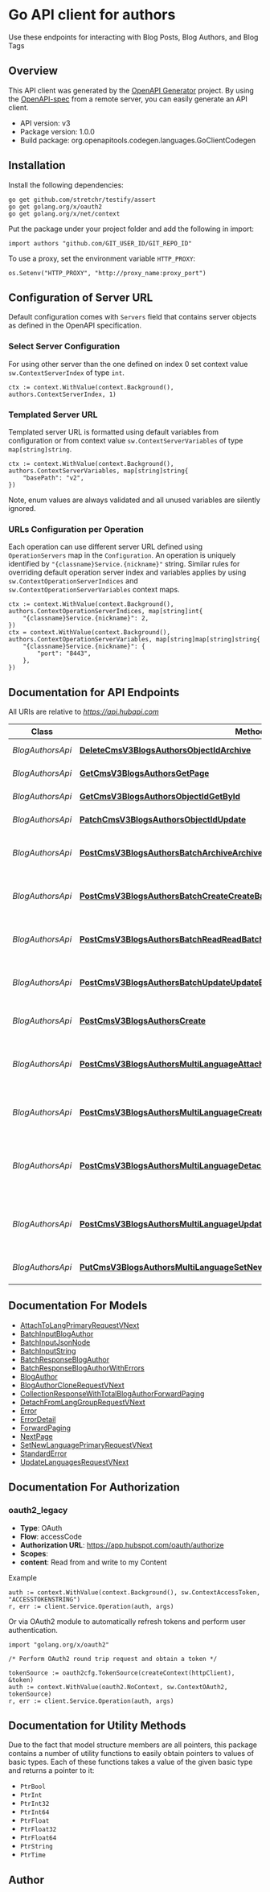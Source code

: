 # Go API client for authors

Use these endpoints for interacting with Blog Posts, Blog Authors, and Blog Tags

## Overview
This API client was generated by the [OpenAPI Generator](https://openapi-generator.tech) project.  By using the [OpenAPI-spec](https://www.openapis.org/) from a remote server, you can easily generate an API client.

- API version: v3
- Package version: 1.0.0
- Build package: org.openapitools.codegen.languages.GoClientCodegen

## Installation

Install the following dependencies:

```shell
go get github.com/stretchr/testify/assert
go get golang.org/x/oauth2
go get golang.org/x/net/context
```

Put the package under your project folder and add the following in import:

```golang
import authors "github.com/GIT_USER_ID/GIT_REPO_ID"
```

To use a proxy, set the environment variable `HTTP_PROXY`:

```golang
os.Setenv("HTTP_PROXY", "http://proxy_name:proxy_port")
```

## Configuration of Server URL

Default configuration comes with `Servers` field that contains server objects as defined in the OpenAPI specification.

### Select Server Configuration

For using other server than the one defined on index 0 set context value `sw.ContextServerIndex` of type `int`.

```golang
ctx := context.WithValue(context.Background(), authors.ContextServerIndex, 1)
```

### Templated Server URL

Templated server URL is formatted using default variables from configuration or from context value `sw.ContextServerVariables` of type `map[string]string`.

```golang
ctx := context.WithValue(context.Background(), authors.ContextServerVariables, map[string]string{
	"basePath": "v2",
})
```

Note, enum values are always validated and all unused variables are silently ignored.

### URLs Configuration per Operation

Each operation can use different server URL defined using `OperationServers` map in the `Configuration`.
An operation is uniquely identified by `"{classname}Service.{nickname}"` string.
Similar rules for overriding default operation server index and variables applies by using `sw.ContextOperationServerIndices` and `sw.ContextOperationServerVariables` context maps.

```
ctx := context.WithValue(context.Background(), authors.ContextOperationServerIndices, map[string]int{
	"{classname}Service.{nickname}": 2,
})
ctx = context.WithValue(context.Background(), authors.ContextOperationServerVariables, map[string]map[string]string{
	"{classname}Service.{nickname}": {
		"port": "8443",
	},
})
```

## Documentation for API Endpoints

All URIs are relative to *https://api.hubapi.com*

Class | Method | HTTP request | Description
------------ | ------------- | ------------- | -------------
*BlogAuthorsApi* | [**DeleteCmsV3BlogsAuthorsObjectIdArchive**](docs/BlogAuthorsApi.md#deletecmsv3blogsauthorsobjectidarchive) | **Delete** /cms/v3/blogs/authors/{objectId} | Delete a Blog Author
*BlogAuthorsApi* | [**GetCmsV3BlogsAuthorsGetPage**](docs/BlogAuthorsApi.md#getcmsv3blogsauthorsgetpage) | **Get** /cms/v3/blogs/authors | Get all Blog Authors
*BlogAuthorsApi* | [**GetCmsV3BlogsAuthorsObjectIdGetById**](docs/BlogAuthorsApi.md#getcmsv3blogsauthorsobjectidgetbyid) | **Get** /cms/v3/blogs/authors/{objectId} | Retrieve a Blog Author
*BlogAuthorsApi* | [**PatchCmsV3BlogsAuthorsObjectIdUpdate**](docs/BlogAuthorsApi.md#patchcmsv3blogsauthorsobjectidupdate) | **Patch** /cms/v3/blogs/authors/{objectId} | Update a Blog Author
*BlogAuthorsApi* | [**PostCmsV3BlogsAuthorsBatchArchiveArchiveBatch**](docs/BlogAuthorsApi.md#postcmsv3blogsauthorsbatcharchivearchivebatch) | **Post** /cms/v3/blogs/authors/batch/archive | Delete a batch of Blog Authors
*BlogAuthorsApi* | [**PostCmsV3BlogsAuthorsBatchCreateCreateBatch**](docs/BlogAuthorsApi.md#postcmsv3blogsauthorsbatchcreatecreatebatch) | **Post** /cms/v3/blogs/authors/batch/create | Create a batch of Blog Authors
*BlogAuthorsApi* | [**PostCmsV3BlogsAuthorsBatchReadReadBatch**](docs/BlogAuthorsApi.md#postcmsv3blogsauthorsbatchreadreadbatch) | **Post** /cms/v3/blogs/authors/batch/read | Retrieve a batch of Blog Authors
*BlogAuthorsApi* | [**PostCmsV3BlogsAuthorsBatchUpdateUpdateBatch**](docs/BlogAuthorsApi.md#postcmsv3blogsauthorsbatchupdateupdatebatch) | **Post** /cms/v3/blogs/authors/batch/update | Update a batch of Blog Authors
*BlogAuthorsApi* | [**PostCmsV3BlogsAuthorsCreate**](docs/BlogAuthorsApi.md#postcmsv3blogsauthorscreate) | **Post** /cms/v3/blogs/authors | Create a new Blog Author
*BlogAuthorsApi* | [**PostCmsV3BlogsAuthorsMultiLanguageAttachToLangGroupAttachToLangGroup**](docs/BlogAuthorsApi.md#postcmsv3blogsauthorsmultilanguageattachtolanggroupattachtolanggroup) | **Post** /cms/v3/blogs/authors/multi-language/attach-to-lang-group | Attach a Blog Author to a multi-language group
*BlogAuthorsApi* | [**PostCmsV3BlogsAuthorsMultiLanguageCreateLanguageVariationCreateLangVariation**](docs/BlogAuthorsApi.md#postcmsv3blogsauthorsmultilanguagecreatelanguagevariationcreatelangvariation) | **Post** /cms/v3/blogs/authors/multi-language/create-language-variation | Create a new language variation
*BlogAuthorsApi* | [**PostCmsV3BlogsAuthorsMultiLanguageDetachFromLangGroupDetachFromLangGroup**](docs/BlogAuthorsApi.md#postcmsv3blogsauthorsmultilanguagedetachfromlanggroupdetachfromlanggroup) | **Post** /cms/v3/blogs/authors/multi-language/detach-from-lang-group | Detach a Blog Author from a multi-language group
*BlogAuthorsApi* | [**PostCmsV3BlogsAuthorsMultiLanguageUpdateLanguagesUpdateLangs**](docs/BlogAuthorsApi.md#postcmsv3blogsauthorsmultilanguageupdatelanguagesupdatelangs) | **Post** /cms/v3/blogs/authors/multi-language/update-languages | Update languages of multi-language group
*BlogAuthorsApi* | [**PutCmsV3BlogsAuthorsMultiLanguageSetNewLangPrimarySetLangPrimary**](docs/BlogAuthorsApi.md#putcmsv3blogsauthorsmultilanguagesetnewlangprimarysetlangprimary) | **Put** /cms/v3/blogs/authors/multi-language/set-new-lang-primary | Set a new primary language


## Documentation For Models

 - [AttachToLangPrimaryRequestVNext](docs/AttachToLangPrimaryRequestVNext.md)
 - [BatchInputBlogAuthor](docs/BatchInputBlogAuthor.md)
 - [BatchInputJsonNode](docs/BatchInputJsonNode.md)
 - [BatchInputString](docs/BatchInputString.md)
 - [BatchResponseBlogAuthor](docs/BatchResponseBlogAuthor.md)
 - [BatchResponseBlogAuthorWithErrors](docs/BatchResponseBlogAuthorWithErrors.md)
 - [BlogAuthor](docs/BlogAuthor.md)
 - [BlogAuthorCloneRequestVNext](docs/BlogAuthorCloneRequestVNext.md)
 - [CollectionResponseWithTotalBlogAuthorForwardPaging](docs/CollectionResponseWithTotalBlogAuthorForwardPaging.md)
 - [DetachFromLangGroupRequestVNext](docs/DetachFromLangGroupRequestVNext.md)
 - [Error](docs/Error.md)
 - [ErrorDetail](docs/ErrorDetail.md)
 - [ForwardPaging](docs/ForwardPaging.md)
 - [NextPage](docs/NextPage.md)
 - [SetNewLanguagePrimaryRequestVNext](docs/SetNewLanguagePrimaryRequestVNext.md)
 - [StandardError](docs/StandardError.md)
 - [UpdateLanguagesRequestVNext](docs/UpdateLanguagesRequestVNext.md)


## Documentation For Authorization



### oauth2_legacy


- **Type**: OAuth
- **Flow**: accessCode
- **Authorization URL**: https://app.hubspot.com/oauth/authorize
- **Scopes**: 
 - **content**: Read from and write to my Content

Example

```golang
auth := context.WithValue(context.Background(), sw.ContextAccessToken, "ACCESSTOKENSTRING")
r, err := client.Service.Operation(auth, args)
```

Or via OAuth2 module to automatically refresh tokens and perform user authentication.

```golang
import "golang.org/x/oauth2"

/* Perform OAuth2 round trip request and obtain a token */

tokenSource := oauth2cfg.TokenSource(createContext(httpClient), &token)
auth := context.WithValue(oauth2.NoContext, sw.ContextOAuth2, tokenSource)
r, err := client.Service.Operation(auth, args)
```


## Documentation for Utility Methods

Due to the fact that model structure members are all pointers, this package contains
a number of utility functions to easily obtain pointers to values of basic types.
Each of these functions takes a value of the given basic type and returns a pointer to it:

* `PtrBool`
* `PtrInt`
* `PtrInt32`
* `PtrInt64`
* `PtrFloat`
* `PtrFloat32`
* `PtrFloat64`
* `PtrString`
* `PtrTime`

## Author



